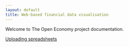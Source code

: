```yaml
---
layout: default
title: Web-based financial data visualisation
---
```


Welcome to The Open Economy project documentation.

[Uploading spreadsheets](spreadsheet.html)
